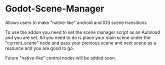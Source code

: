 # Godot-Scene-Manager
Allows users to make "native-like" android and IOS scene transitions


To use the addon you need to set the scene manager script as an Autoload and you are set. All you need to do is place your main scene under the "current_scene" node and pass your previous scene and next scene as a resource and you are good to go.

Future "native-like" control nodes will be added soon.
